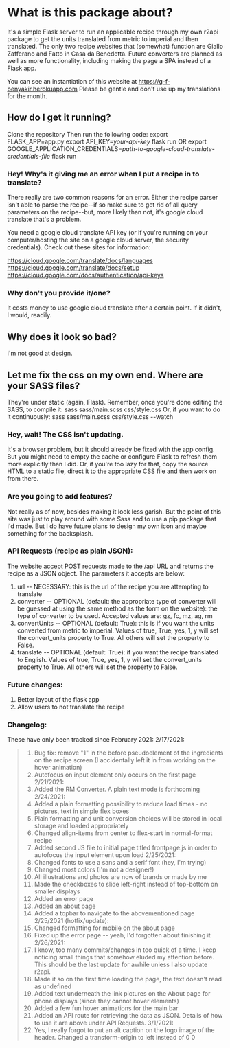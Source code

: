 # What is this package about?

It's a simple Flask server to run an applicable recipe through my own r2api package to get the units translated from metric to imperial and then translated. The only two recipe websites that (somewhat) function are Giallo Zafferano and Fatto in Casa da Benedetta. Future converters are planned as well as more functionality, including making the page a SPA instead of a Flask app.

You can see an instantiation of this website at https://g-f-benyakir.herokuapp.com 
Please be gentle and don't use up my translations for the month.

## How do I get it running?
Clone the repository
Then run the following code:
    export FLASK_APP=app.py
    export API_KEY=*your-api-key*
    flask run
OR
    export GOOGLE_APPLICATION_CREDENTIALS=*path-to-google-cloud-translate-credentials-file*
    flask run

### Hey! Why's it giving me an error when I put a recipe in to translate?
There really are two common reasons for an error. Either the recipe parser isn't able to parse the recipe--if so make sure to get rid of all query parameters on the recipe--but, more likely than not, it's google cloud translate that's a problem.

You need a google cloud translate API key (or if you're running on your computer/hosting the site on a google cloud server, the security credentials). Check out these sites for information:

https://cloud.google.com/translate/docs/languages
https://cloud.google.com/translate/docs/setup
https://cloud.google.com/docs/authentication/api-keys

### Why don't you provide it/one?
It costs money to use google cloud translate after a certain point. If it didn't, I would, readily.

## Why does it look so bad?
I'm not good at design.

## Let me fix the css on my own end. Where are your SASS files?
They're under static (again, Flask). Remember, once you're done editing the SASS, to compile it:
    sass sass/main.scss css/style.css
Or, if you want to do it continuously:
    sass sass/main.scss css/style.css --watch

### Hey, wait! The CSS isn't updating.
It's a browser problem, but it should already be fixed with the app config. But you might need to empty the cache or configure Flask to refresh them more explicitly than I did. Or, if you're too lazy for that, copy the source HTML to a static file, direct it to the appropriate CSS file and then work on from there.

### Are you going to add features?
Not really as of now, besides making it look less garish. But the point of this site was just to play around with some Sass and to use a pip package that I'd made. But I do have future plans to design my own icon and maybe something for the backsplash.

### API Requests (recipe as plain JSON):
The website accept POST requests made to the /api URL and returns the recipe as a JSON object. The parameters it accepts are below:
1. url -- NECESSARY: this is the url of the recipe you are attempting to translate
2. converter -- OPTIONAL (default: the appropriate type of converter will be guessed at using the same method as the form on the website): the type of converter to be used. Accepted values are: gz, fc, mz, ag, rm
3. convertUnits -- OPTIONAL (default: True): this is if you want the units converted from metric to imperial. Values of true, True, yes, 1, y will set the convert_units property to True. All others will set the property to False.
4. translate -- OPTIONAL (default: True): if you want the recipe translated to English. Values of true, True, yes, 1, y will set the convert_units property to True. All others will set the property to False.

### Future changes:
1. Better layout of the flask app
2. Allow users to not translate the recipe

### Changelog:
These have only been tracked since February 2021:
2/17/2021:
> 1. Bug fix: remove "1" in the before pseudoelement of the ingredients on the recipe screen (I accidentally left it in from working on the hover animation)
> 2. Autofocus on input element only occurs on the first page
2/21/2021:
> 1. Added the RM Converter. A plain text mode is forthcoming
2/24/2021:
> 1. Added a plain formatting possibility to reduce load times - no pictures, text in simple flex boxes
> 2. Plain formatting and unit conversion choices will be stored in local storage and loaded appropriately
> 3. Changed align-items from center to flex-start in normal-format recipe
> 4. Added second JS file to initial page titled frontpage.js in order to autofocus the input element upon load
2/25/2021:
> 1. Changed fonts to use a sans and a serif font (hey, I'm trying)
> 2. Changed most colors (I'm not a designer!)
> 3. All illustrations and photos are now of brands or made by me
> 4. Made the checkboxes to slide left-right instead of top-bottom on smaller displays
> 5. Added an error page
> 6. Added an about page
> 7. Added a topbar to navigate to the abovementioned page
2/25/2021 (hotfix/update):
> 1. Changed formatting for mobile on the about page
> 2. Fixed up the error page -- yeah, I'd forgotten about finishing it
2/26/2021:
> 1. I know, too many commits/changes in too quick of a time. I keep noticing small things that somehow eluded my attention before. This should be the last update for awhile unless I also update r2api.
> 2. Made it so on the first time loading the page, the text doesn't read as undefined
> 3. Added text underneath the link pictures on the About page for phone displays (since they cannot hover elements)
> 4. Added a few fun hover animations for the main bar
> 5. Added an API route for retrieving the data as JSON. Details of how to use it are above under API Requests.
3/1/2021:
> 1. Yes, I really forgot to put an alt caption on the logo image of the header. Changed a transform-origin to left instead of 0 0